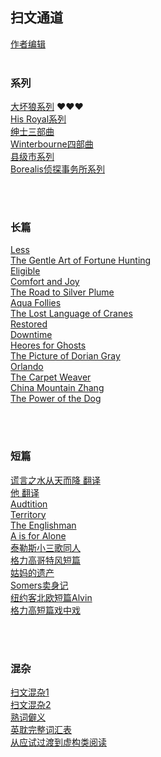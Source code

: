 ## 扫文通道
[作者编辑](https://github.com/Boheme130/Fiction.git.io/edit/gh-pages/index.md)
<br>
<br>

### 系列
[大坏狼系列](https://boheme130.github.io/BigBadWolf.git.io/) ❤️❤️❤️<br/>
[His Royal系列](https://boheme130.github.io/HisRoyaoSeries.git.io/) <br/>
[绅士三部曲](https://boheme130.github.io/GentlemenSeries.git.io/) <br>
[Winterbourne四部曲](https://boheme130.github.io/WinterbourneSeries.git.io/) <br>
[县级市系列](https://boheme130.github.io/HazardAndSomers.git.io/) <br>
[Borealis侦探事务所系列](https://boheme130.github.io/Borealis.git.io/) <br>



<br/>
<br/>

### 长篇
[Less](https://boheme130.github.io/Less.git.io/) <br>
[The Gentle Art of Fortune Hunting](https://boheme130.github.io/GentleArtOfFortuneHunting.git.io/) <br>
[Eligible](https://boheme130.github.io/Eligible.git.io/) <br>
[Comfort and Joy](https://boheme130.github.io/ComfortAndJoy.git.io/) <br>
[The Road to Silver Plume]() <br>
[Aqua Follies](https://boheme130.github.io/AquaFollies.git.io/) <br>
[The Lost Language of Cranes](https://boheme130.github.io/LostLanguageOfCranes.git.io/) <br>
[Restored](https://boheme130.github.io/Restored.git.io/) <br>
[Downtime](https://boheme130.github.io/Downtime.git.io/) <br>
[Heores for Ghosts](https://boheme130.github.io/HeroesForGhosts.git.io/) <br>
[The Picture of Dorian Gray](https://boheme130.github.io/PictureOfDorianGray/) <br>
[Orlando](https://boheme130.github.io/Orlando.git.io/) <br>
[The Carpet Weaver](https://boheme130.github.io/CarpetWeaver.git.io/) <br>
[China Mountain Zhang](https://boheme130.github.io/ChinaMountainZhang.git.io/) <br>
[The Power of the Dog](https://boheme130.github.io/PowerOfDog.git.io/) <br>



<br/>
<br/>

### 短篇
[谎言之水从天而降 翻译](https://boheme130.github.io/WaterFallsFromNowhere.git.io/) <br>
[他 翻译](https://boheme130.github.io/Him.git.io/) <br>
[Audtition](https://boheme130.github.io/Audition.git.io/) <br>
[Territory](https://boheme130.github.io/Territory.git.io/) <br>
[The Englishman](https://boheme130.github.io/TheEnglishman.git.io/) <br>
[A is for Alone](https://boheme130.github.io/AForAlone.git.io/) <br>
[泰勒斯小三歌同人](https://boheme130.github.io/YouBelongWithMe.git.io/) <br>
[格力高哥特风短篇](https://boheme130.github.io/WhenTheRoadRises.git.io/) <br>
[姑妈的遗产](https://boheme130.github.io/AuntAdelinesBequest.git.io/) <br>
[Somers卖身记](https://boheme130.github.io/SomersSold.git.io/) <br>
[纽约客北欧短篇Alvin](https://boheme130.github.io/Alvin.git.io/) <br>
[格力高短篇戏中戏](https://boheme130.github.io/ValentineSixBeats.git.io/) <br>




<br>
<br>

### 混杂
[扫文混杂1](https://boheme130.github.io/ReadingList2021Spring.git.io/) <br>
[扫文混杂2](https://boheme130.github.io/ReadingList2021Summer.git.io/) <br>
[熟词僻义](https://boheme130.github.io/VolcabularyWithDifferentMeanings.git.io/) <br>
[英耽完整词汇表](https://quizlet.com/Bohemian_/folders/fic/sets) <br>
[从应试过渡到虚构类阅读](https://boheme130.github.io/HowToRead.git.io/) <br>



